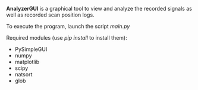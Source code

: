 **AnalyzerGUI** is a graphical tool to view and analyze the recorded signals as well as recorded scan position logs.

To execute the program, launch the script *main.py*

Required modules (use *pip install* to install them):

* PySimpleGUI
* numpy
* matplotlib
* scipy
* natsort
* glob
